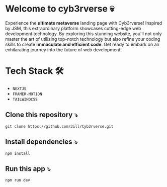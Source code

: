 # Welcome to cyb3rverse 💀

Experience the **ultimate metaverse** landing page with Cyb3rverse! Inspired by JSM, this extraordinary platform showcases cutting-edge web development technology. By exploring this stunning website, you'll not only master the art of utilizing top-notch technology but also refine your coding skills to create **immaculate and efficient code**. Get ready to embark on an exhilarating journey into the future of web development!

# Tech Stack 🛠

- `NEXTJS`
- `FRAMER-MOTION`
- `TAILWINDCSS`

## Clone this repository ⤵

```cli
git clone https://github.com/3ill/Cyb3rverse.git
```

## Install dependencies ⤵

```cli
npm install
```

## Run this app ⤵

```cli
npm run dev
```
